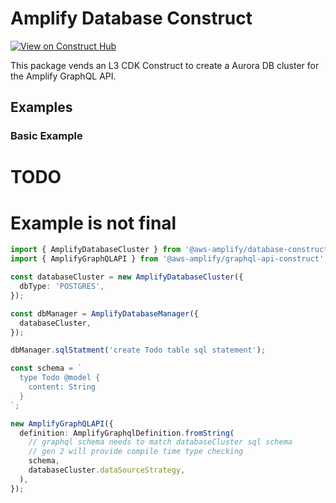 # Amplify Database Construct

[![View on Construct Hub](https://constructs.dev/badge?package=%40aws-amplify%2Fdatabase-construct)](https://constructs.dev/packages/@aws-amplify/database-construct)

This package vends an L3 CDK Construct to create a Aurora DB cluster for the Amplify GraphQL API.

## Examples

### Basic Example

# TODO

# Example is not final

```ts
import { AmplifyDatabaseCluster } from '@aws-amplify/database-construct';
import { AmplifyGraphQLAPI } from '@aws-amplify/graphql-api-construct';

const databaseCluster = new AmplifyDatabaseCluster({
  dbType: 'POSTGRES',
});

const dbManager = AmplifyDatabaseManager({
  databaseCluster,
});

dbManager.sqlStatment('create Todo table sql statement');

const schema = `
  type Todo @model {
    content: String
  }
`;

new AmplifyGraphQLAPI({
  definition: AmplifyGraphqlDefinition.fromString(
    // graphql schema needs to match databaseCluster sql schema
    // gen 2 will provide compile time type checking
    schema,
    databaseCluster.dataSourceStrategy,
  ),
});
```
